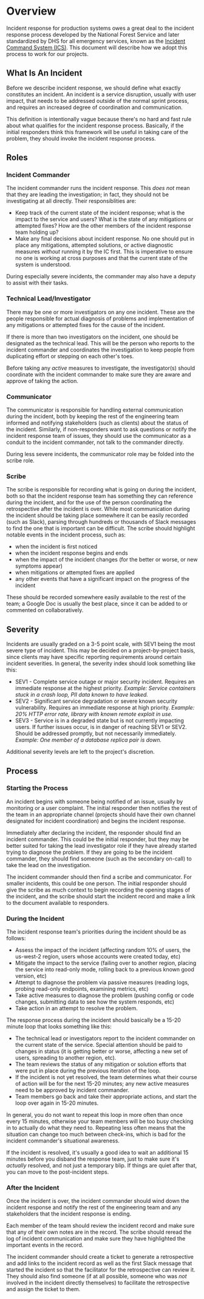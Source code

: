 # Overview

Incident response for production systems owes a great deal to the incident
response process developed by the National Forest Service and later
standardized by DHS for all emergency services, known as the [Incident
Command System (ICS)](https://en.wikipedia.org/wiki/Incident_Command_System).
This document will describe how we adopt this process to work for our
projects.

## What Is An Incident

Before we describe incident response, we should define what exactly
constitutes an incident. An incident is a service disruption, usually
with user impact, that needs to be addressed outside of the normal
sprint process, and requires an increased degree of coordination and
communication.

This definition is intentionally vague because there's no hard and fast
rule about what qualifies for the incident response process. Basically,
if the initial responders think this framework will be useful in taking
care of the problem, they should invoke the incident response process.

## Roles

### Incident Commander

The incident commander runs the incident response. This *does not* mean
that they are leading the investigation; in fact, they should not be
investigating at all directly. Their responsiblities are:

- Keep track of the current state of the incident response; what is the
  impact to the service and users? What is the state of any mitigations
  or attempted fixes? How are the other members of the incident response
  team holding up?
- Make any final decisions about incident response. No one should put in
  place any mitigations, attempted solutions, or active diagnostic
  measures *without* running it by the IC first. This is imperative to
  ensure no one is working at cross purposes and that the current state
  of the system is understood.

During especially severe incidents, the commander may also have a deputy
to assist with their tasks.

### Technical Lead/Investigator

There may be one or more investigators on any one incident. These are the
people responsible for actual diagnosis of problems and implementation of
any mitigations or attempted fixes for the cause of the incident.

If there is more than two investigators on the incident, one should be
designated as the technical lead. This will be the person who reports to
the incident commander and coordinates the investigation to keep people
from duplicating effort or stepping on each other's toes.

Before taking any *active* measures to investigate, the investigator(s)
should coordinate with the incident commander to make sure they are aware
and approve of taking the action.

### Communicator

The communicator is responsible for handling external communication during
the incident, both by keeping the rest of the engineering team informed
and notifying stakeholders (such as clients) about the status of the
incident. Similarly, if non-responders want to ask questions or notify
the incident response team of issues, they should use the communicator as
a conduit to the incident commander, not talk to the commander directly.

During less severe incidents, the communicator role may be folded into
the scribe role.

### Scribe

The scribe is responsible for recording what is going on during the
incident, both so that the incident response team has something they can
reference during the incident, and for the use of the person coordinating
the retrospective after the incident is over. While most communication
during the incident should be taking place somewhere it can be easily
recorded (such as Slack), parsing through hundreds or thousands of Slack
messages to find the one that is important can be difficult. The scribe
should highlight notable events in the incident process, such as:

- when the incident is first noticed
- when the incident response begins and ends
- when the impact of the incident changes (for the better or worse, or
  new symptoms appear)
- when mitigations or attempted fixes are applied
- any other events that have a significant impact on the progress of the
  incident

These should be recorded somewhere easily available to the rest of the
team; a Google Doc is usually the best place, since it can be added to
or commented on collaboratively.

## Severity

Incidents are usually graded on a 3-5 point scale, with SEV1 being the
most severe type of incident. This may be decided on a project-by-project
basis, since clients may have specific reporting requirements around
certain incident severities. In general, the severity index should look
something like this:

- SEV1 - Complete service outage or major security incident. Requires an
  immediate response at the highest priority.
  *Example: Service containers stuck in a crash loop, PII data known to
  have leaked.*
- SEV2 - Significant service degradation or severe known security
  vulnerability. Requires an immediate response at high priority.
  *Example: 20% HTTP error rate, library with known remote exploit in
  use.*
- SEV3 - Service is in a degraded state but is not currently impacting
  users. If further issues occur, is in danger of reaching SEV1 or SEV2.
  Should be addressed promptly, but not necessarily immediately.
  *Example: One member of a database replica pair is down.*

Additional severity levels are left to the project's discretion.

## Process

### Starting the Process

An incident begins with someone being notified of an issue, usually by
monitoring or a user complaint. The initial responder then notifies the
rest of the team in an appropriate channel (projects should have their
own channel designated for incident coordination) and begins the
incident response.

Immediately after declaring the incident, the responder should find an
incident commander. This could be the initial responder, but they may be
better suited for taking the lead investigator role if they have already
started trying to diagnose the problem. If they are going to be the
incident commander, they should find someone (such as the secondary
on-call) to take the lead on the investigation.

The incident commander should then find a scribe and communicator. For
smaller incidents, this could be one person. The initial responder should
give the scribe as much context to begin recording the opening stages of
the incident, and the scribe should start the incident record and make a
link to the document available to responders.

### During the Incident

The incident response team's priorities during the incident should be
as follows:

- Assess the impact of the incident (affecting random 10% of users, the
  us-west-2 region, users whose accounts were created today, etc)
- Mitigate the impact to the service (failing over to another region,
  placing the service into read-only mode, rolling back to a previous
  known good version, etc)
- Attempt to diagnose the problem via passive measures (reading logs,
  probing read-only endpoints, examining metrics, etc)
- Take active measures to diagnose the problem (pushing config or code
  changes, submitting data to see how the system responds, etc)
- Take action in an attempt to resolve the problem.

The response process during the incident should basically be a 15-20
minute loop that looks something like this:

- The technical lead or investigators report to the incident commander
  on the current state of the service. Special attention should be paid
  to changes in status (it is getting better or worse, affecting a new
  set of users, spreading to another region, etc).
- The team reviews the status of any mitigation or solution efforts that
  were put in place during the previous iteration of the loop.
- If the incident is not yet resolved, the team determines what their
  course of action will be for the next 15-20 minutes; any new active
  measures need to be approved by incident commander.
- Team members go back and take their appropriate actions, and start
  the loop over again in 15-20 minutes.

In general, you do not want to repeat this loop in more often than once
every 15 minutes, otherwise your team members will be too busy checking
in to actually do what they need to. Repeating less often means that the
situation can change too much between check-ins, which is bad for the
incident commander's situational awareness.

If the incident is resolved, it's usually a good idea to wait an
additional 15 minutes before you disband the response team, just to
make sure it's *actually* resolved, and not just a temporary blip. If
things are quiet after that, you can move to the post-incident steps.

### After the Incident

Once the incident is over, the incident commander should wind down the
incident response and notify the rest of the engineering team and any
stakeholders that the incident response is ending.

Each member of the team should review the incident record and make sure
that any of their own notes are in the record. The scribe should reread
the log of incident communication and make sure they have highlighted
the important events in the record.

The incident commander should create a ticket to generate a retrospective
and add links to the incident record as well as the first Slack message
that started the incident so that the facilitator for the retrospective
can review it. They should also find someone (if at all possible, someone
who was *not* involved in the incident directly themselves) to facilitate
the retrospective and assign the ticket to them.

